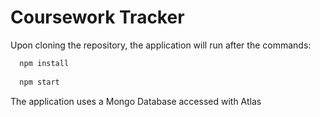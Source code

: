 # Coursework Tracker

Upon cloning the repository, the application will run after the commands:

```bash
  npm install
  
  npm start
```

The application uses a Mongo Database accessed with Atlas
